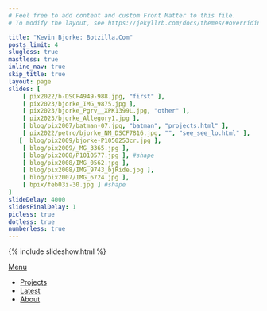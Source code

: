 ```yaml
---
# Feel free to add content and custom Front Matter to this file.
# To modify the layout, see https://jekyllrb.com/docs/themes/#overriding-theme-defaults

title: "Kevin Bjorke: Botzilla.Com"
posts_limit: 4
slugless: true
mastless: true
inline_nav: true
skip_title: true
layout: page
slides: [ 
    [ pix2022/b-DSCF4949-988.jpg, "first" ],
    [ pix2023/bjorke_IMG_9875.jpg ],
    [ pix2023/bjorke_Pgrv__XPK1399L.jpg, "other" ],
    [ pix2023/bjorke_Allegory1.jpg ],
    [ blog/pix2007/batman-07.jpg, "batman", "projects.html" ],
    [ pix2022/petro/bjorke_NM_DSCF7816.jpg, "", "see_see_lo.html" ],
   [  blog/pix2009/bjorke-P1050253cr.jpg ],
    [ blog/pix2009/_MG_3365.jpg ],
    [ blog/pix2008/P1010577.jpg ], #shape
    [ blog/pix2008/IMG_0562.jpg ],
    [ blog/pix2008/IMG_9743_bjRide.jpg ],
    [ blog/pix2007/IMG_6724.jpg ],
    [ bpix/feb03i-30.jpg ] #shape
]
slideDelay: 4000
slidesFinalDelay: 1
picless: true
dotless: true
numberless: true
---
```


{% include slideshow.html %}

<!-- <p class="close_p"><a href="projects.html"><img src="https://www.botzilla.com/pix2022/b-DSCF4949-988.jpg"
  title="Always under construction -- Botzilla.com is the website of Kevin Bjorke"
  alt="Always under construction -- Botzilla.com is the website of Kevin Bjorke"></a></p> -->

   <div class="navigation-wrapper">
    <a href="#menu-toggle" id="menu-toggle">Menu</a>
    <nav id="inline-nav" class="site-inline-nav">
      <ul>
        <li><a href="./projects.html">Projects</a></li>
        <li><a href="./photorant.html">Latest</a></li>
        <li><a href="./about.html">About</a></li>
      </ul>
    </nav>
  </div>
    
<!--
   [ blog/pix2006/IMG_7908.jpg ],
    [ blog/pix2006/IMG_6301.jpg ],
    [ blog/pix2005/millions.jpg ],
    [ pix2021/bjorke_L50K6823.jpg ],
    [ pix2021/L1014651-2021c.jpg ],
    [ pix2020/bjorke_Shelter_XT1A9711.jpg ],
    [ pix2019/IMG_9310-2019.jpg ],
    [ pix2019/bjorke_Ice_KBXP3861.jpg ],
    [ pix2019/IMG_20180407_140505_909.jpg ],
    [ pix2019/bjorke_2006_05a_02-sq.jpg ], #shape
    [ img/pix2018/bjorke_NYschools_KBXP5029.jpg ],
    [ img/pix2018/win-2017.jpg ],
    [ img/pix2018/smoke/bjorke_SmokeSF_KBXF1039.jpg ],
    [ blog/archives/pix2017/bjorke_Cuba_KBXP8127.jpg ],
    [ blog/archives/pix2017/bjorke_Macau_KBXP0127-header.jpg ],
    [ blog/archives/pix2015/bjorke_LV_KEVT5209.jpg ],
    [ blog/pix2009/P1090657.jpg ],
    [ blog/archives/pix2014/bjorke_JOKR8806.jpg ],
    [ blog/archives/pix2014/bjorke_JOKR7660.jpg ],
    [ blog/pix2014/bjorke_20130923_214952_897_1.jpg ],
    [ blog/archives/pix2014/P1020575.jpg ],
    [ blog/archives/pix2012/rift-storm-legion-expansion_4_ss_l_120925153932.jpg ],
    [ blog/pix2009/bjorke-P1050253cr.jpg ],
    [ blog/pix2009/_MG_3365.jpg ],
    [ blog/pix2008/P1010577.jpg ], #shape
    [ blog/pix2008/IMG_0562.jpg ],
    [ blog/pix2008/IMG_9743_bjRide.jpg ],
    [ blog/pix2007/IMG_6724.jpg ],
    [ blog/pix2007/batman-07.jpg ],
    [ blog/pix2006/IMG_7908.jpg ],
    [ blog/pix2006/IMG_6301.jpg ],
    [ blog/pix2005/millions.jpg ],
    [ static.flickr.com/33/41284993_095f70247a_o.jpg ], #shape
    [ pix2005/tooth.jpg ],
    [ pix2005/artista.jpg ],
    [ pix2005/collisions.jpg ],
    [ bpix/thePicture.jpg ],
    [ bpix/map.jpg ],
    [ bpix/snowed.jpg ],
    [ bpix/VS0095.jpg ],
    [ bpix/sep01a-16.jpg ], #shape
    [ bpix/bjorke_tranc.jpg ],
    [ bpix/sep03zj-36.jpg ],
    [ bpix/apr03i-22.jpg ],
    [ bpix/jun02b-01.jpg ], #shape
 
-->